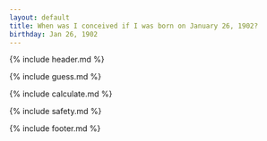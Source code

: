 ```yaml
---
layout: default
title: When was I conceived if I was born on January 26, 1902?
birthday: Jan 26, 1902
---
```


{% include header.md %}

{% include guess.md %}

{% include calculate.md %}

{% include safety.md %}

{% include footer.md %}



